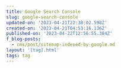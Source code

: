 ```yaml
---
title: Google Search Console
slug: google-search-console
updated-on: '2023-04-21T22:38:02.598Z'
created-on: '2023-04-21T04:53:16.136Z'
published-on: '2023-04-22T12:56:55.384Z'
f_blog-posts:
  - cms/post/sitemap-indexed-by-google.md
layout: '[tag].html'
tags: tag
---
```



